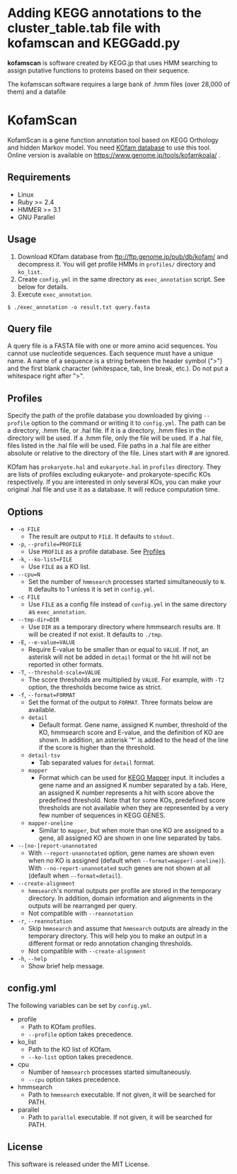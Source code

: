 # Adding KEGG annotations to the cluster_table.tab file with kofamscan and KEGGadd.py #

**kofamscan** is software created by KEGG.jp that uses HMM searching to assign putative functions to proteins based on their sequence.  



The kofamscan software requires a large bank of .hmm files (over 28,000 of them) and a datafile 




# KofamScan
KofamScan is a gene function annotation tool based on KEGG Orthology and hidden Markov model.
You need [KOfam database](ftp://ftp.genome.jp/pub/db/kofam) to use this tool.
Online version is available on https://www.genome.jp/tools/kofamkoala/ .

## Requirements
- Linux
- Ruby >= 2.4
- HMMER >= 3.1
- GNU Parallel

## Usage
1. Download KOfam database from ftp://ftp.genome.jp/pub/db/kofam/ and decompress it. You will get profile HMMs in `profiles/` directory and `ko_list`.
2. Create `config.yml` in the same directory as `exec_annotation` script. See below for details.
3. Execute `exec_annotation`.

```console
$ ./exec_annotation -o result.txt query.fasta
```

## Query file
A query file is a FASTA file with one or more amino acid sequences. You cannot use nucleotide sequences.
Each sequence must have a unique name. A name of a sequence is a string between the header symbol (">") and the first blank character (whitespace, tab, line break, etc.). Do not put a whitespace right after ">".

## Profiles
Specify the path of the profile database you downloaded by giving `--profile` option to the command or writing it to `config.yml`. The path can be a directory, .hmm file, or .hal file.
If it is a directory, .hmm files in the directory will be used.
If a .hmm file, only the file will be used.
If a .hal file, files listed in the .hal file will be used. File paths in a .hal file are either absolute or relative to the directory of the file. Lines start with # are ignored.

KOfam has `prokaryote.hal` and `eukaryote.hal` in `profiles` directory. They are lists of profiles excluding eukaryote- and prokaryote-specific KOs respectively.
If you are interested in only several KOs, you can make your original .hal file and use it as a database. It will reduce computation time.

## Options
- `-o FILE`
  - The result are output to `FILE`. It defaults to `stdout`.
- `-p`, `--profile=PROFILE`
  - Use `PROFILE` as a profile database. See [Profiles](#profiles)
- `-k`, `--ko-list=FILE`
  - Use `FILE` as a KO list.
- `--cpu=N`
  - Set the number of `hmmsearch` processes started simultaneously to `N`. It defaults to 1 unless it is set in `config.yml`.
- `-c FILE`
  - Use `FILE` as a config file instead of `config.yml` in the same directory as `exec_annotation`.
- `--tmp-dir=DIR`
  - Use `DIR` as a temporary directory where hmmsearch results are. It will be created if not exist. It defaults to `./tmp`.
- `-E`, `--e-value=VALUE`
  - Require E-value to be smaller than or equal to `VALUE`. If not, an asterisk will not be added in `detail` format or the hit will not be reported in other formats.
- `-T`, `--threshold-scale=VALUE`
  - The score thresholds are multiplied by `VALUE`. For example, with `-T2` option, the thresholds become twice as strict.
- `-f`, `--format=FORMAT`
  - Set the format of the output to `FORMAT`. Three formats below are available.
  - `detail`
    - Default format. Gene name, assigned K number, threshold of the KO, hmmsearch score and E-value, and the definition of KO are shown. In addition, an asterisk '*' is added to the head of the line if the score is higher than the threshold.
  - `detail-tsv`
    - Tab separated values for `detail` format.
  - `mapper`
    - Format which can be used for [KEGG Mapper](https://www.genome.jp/kegg/mapper.html) input. It includes a gene name and an assigned K number separated by a tab. Here, an assigned K number represents a hit with score above the predefined threshold. Note that for some KOs, predefined score thresholds are not available when they are represented by a very few number of sequences in KEGG GENES.
  - `mapper-oneline`
    - Similar to `mapper`, but when more than one KO are assigned to a gene, all assigned KO are shown in one line separated by tabs.
- `--[no-]report-unannotated`
  - With `--report-unannotated` option, gene names are shown even when no KO is assigned (default when `--format=mapper(-oneline)`). With `--no-report-unannotated` such genes are not shown at all (default when `--format=detail`).
- `--create-alignment`
  - `hmmsearch`'s normal outputs per profile are stored in the temporary directory. In addition, domain information and alignments in the outputs will be rearranged per query.
  - Not compatible with `--reannotation`
- `-r`, `--reannotation`
  - Skip `hmmsearch` and assume that `hmmsearch` outputs are already in the temporary directory. This will help you to make an output in a different format or redo annotation changing thresholds.
  - Not compatible with `--create-alignment`
- `-h`, `--help`
  - Show brief help message.

## config.yml
The following variables can be set by `config.yml`.
- profile
  - Path to KOfam profiles.
  - `--profile` option takes precedence.
- ko_list
  - Path to the KO list of KOfam.
  - `--ko-list` option takes precedence.
- cpu
  - Number of `hmmsearch` processes started simultaneously.
  - `--cpu` option takes precedence.
- hmmsearch
  - Path to `hmmsearch` executable. If not given, it will be searched for PATH.
- parallel
  - Path to `parallel` executable. If not given, it will be searched for PATH.

## License
This software is released under the MIT License.
